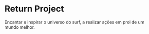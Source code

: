Return Project
==============

Encantar e inspirar o universo do surf, a realizar ações em prol de um mundo melhor.
